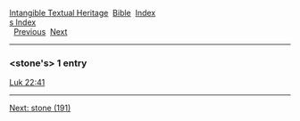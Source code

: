 [Intangible Textual Heritage](../../index)  [Bible](../index) 
[Index](index)   
[s Index](_s_)  
  [Previous](c10945)  [Next](c10947) 

------------------------------------------------------------------------

### &lt;stone's&gt; 1 entry

[Luk 22:41](../kjv/luk022.htm#041)  

------------------------------------------------------------------------

[Next: stone (191)](c10947)
